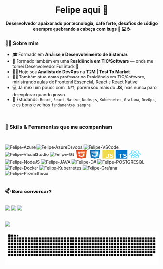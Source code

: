 <h1 align="center">Felipe aqui 👋</h1>

<p align="center">  
  <b>Desenvolvedor apaixonado por tecnologia, café forte, desafios de código e sempre quebrando a cabeça com bugs 🐞 💻 ☕</b><br/>
</p>

### 👨‍💻 Sobre mim

- 🎓 Formado em **Análise e Desenvolvimento de Sistemas**
- 🚀 Formado também em uma **Residência em TIC/Software** — onde me tornei Desenvolvedor FullStack 💪
- 👨‍🔧 Hoje sou **Analista de DevOps** na <strong>T2M | Test To Market</strong>
- 👨‍🏫 Também atuo como professor na Residência em TIC/Software, ministrando aulas de Frontend Essencial, React e React Native
- 💻 Já mexi um pouco com `.NET`, porém sou mais do **JS**, mas nunca paro de explorar quando posso
- 🔎 Estudando: `React`, `React-Native`, `Node.js`, `Kubernetes`, `Grafana`, `DevOps`, e os bons e velhos `fundamentos sempre`

<br/>

### 🚀 Skills & Ferramentas que me acompanham

##
 <div style="display: inline_block"><br>
  <img align="center" alt="Felipe-Azure" height="30" width="40" src="https://cdn.jsdelivr.net/gh/devicons/devicon@latest/icons/azure/azure-original.svg" />
  <img align="center" alt="Felipe-AzureDevops" height="30" width="40" src="https://cdn.jsdelivr.net/gh/devicons/devicon@latest/icons/azuredevops/azuredevops-original.svg" />
  <img align="center" alt="Felipe-VSCode" height="30" width="40" src="https://cdn.jsdelivr.net/gh/devicons/devicon/icons/vscode/vscode-original.svg" />
  <img align="center" alt="Felipe-VisualStudio" height="30" width="40" src="https://cdn.jsdelivr.net/gh/devicons/devicon/icons/visualstudio/visualstudio-plain.svg" />
  <img align="center" title="Git" alt="Felipe-Git" height="30" width="40" src="https://cdn.jsdelivr.net/gh/devicons/devicon/icons/git/git-original.svg" />
  <img align="center" alt="Felipe-HTML" height="30" width="40" src="https://raw.githubusercontent.com/devicons/devicon/master/icons/html5/html5-original.svg">
  <img align="center" alt="Felipe-CSS" height="30" width="40" src="https://raw.githubusercontent.com/devicons/devicon/master/icons/css3/css3-original.svg"> 
  <img align="center" alt="Felipe-Js" height="30" width="40" src="https://raw.githubusercontent.com/devicons/devicon/master/icons/javascript/javascript-plain.svg">
  <img align="center" alt="Felipe-Ts" height="30" width="40" src="https://raw.githubusercontent.com/devicons/devicon/master/icons/typescript/typescript-plain.svg">
  <img align="center" alt="Felipe-React" height="30" width="40" src="https://raw.githubusercontent.com/devicons/devicon/master/icons/react/react-original.svg">
  <img align="center" alt="Felipe-NodeJS" height="30" width="40" src="https://cdn.jsdelivr.net/gh/devicons/devicon/icons/nodejs/nodejs-original.svg" />
  <img align="center" alt="Felipe-JAVA" height="30" width="40" src="https://cdn.jsdelivr.net/gh/devicons/devicon/icons/java/java-original-wordmark.svg">
  <img align="center" alt="Felipe-C#" height="30" width="40" src="https://cdn.jsdelivr.net/gh/devicons/devicon/icons/csharp/csharp-original.svg">
  <img align="center" alt="Felipe-POSTGRESQL" height="30" width="40" src="https://cdn.jsdelivr.net/gh/devicons/devicon/icons/postgresql/postgresql-original.svg">
  <img align="center" alt="Felipe-Docker" height="30" width="40" src="https://cdn.jsdelivr.net/gh/devicons/devicon/icons/docker/docker-original.svg" />
  <img align="center" alt="Felipe-Kubernetes" height="30" width="40" src="https://cdn.jsdelivr.net/gh/devicons/devicon@latest/icons/kubernetes/kubernetes-original.svg" /> 
  <img align="center" alt="Felipe-Grafana" height="30" width="40" src="https://cdn.jsdelivr.net/gh/devicons/devicon@latest/icons/grafana/grafana-original.svg" />
  <img align="center" alt="Felipe-Prometheus" height="30" width="40" src="https://cdn.jsdelivr.net/gh/devicons/devicon@latest/icons/prometheus/prometheus-original.svg" />
</div>
  
<br/>

### 📫 Bora conversar?
     
 ##
 <div> 
  <a href="https://instagram.com/felipemenegueli_" target="_blank"><img src="https://img.shields.io/badge/-Instagram-%23E4405F?style=for-the-badge&logo=instagram&logoColor=white" target="_blank"></a>
  <a href = "mailto:felipemenegueli08@gmail.com"><img src="https://img.shields.io/badge/-Gmail-%23333?style=for-the-badge&logo=gmail&logoColor=white" target="_blank"></a>
  <a href="https://www.linkedin.com/in/felipefmenegueli" target="_blank"><img src="https://img.shields.io/badge/-LinkedIn-%230077B5?style=for-the-badge&logo=linkedin&logoColor=white" target="_blank"></a>  
</div>

<br/>

<br/>

<div>
  <img height="180em" src="https://github-readme-stats.vercel.app/api/top-langs/?username=felipemenegueli&layout=compact&langs_count=7&theme=highcontrast"/>
</div>


![snake gif](https://raw.githubusercontent.com/FELIPEMENEGUELI/FELIPEMENEGUELI/main/dist/github-contribution-grid-snake.svg)

